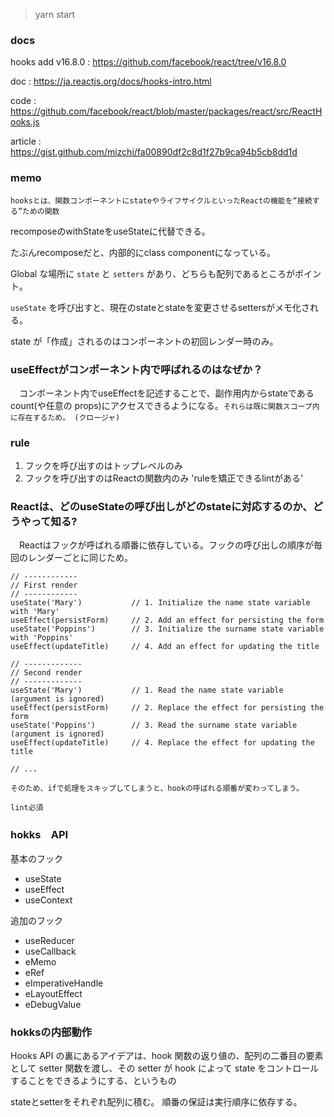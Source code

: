 > yarn start

### docs

hooks add v16.8.0 : https://github.com/facebook/react/tree/v16.8.0

doc : https://ja.reactjs.org/docs/hooks-intro.html

code : https://github.com/facebook/react/blob/master/packages/react/src/ReactHooks.js

article : https://gist.github.com/mizchi/fa00890df2c8d1f27b9ca94b5cb8dd1d

### memo
`hooksとは、関数コンポーネントにstateやライフサイクルといったReactの機能を“接続する”ための関数`

recomposeのwithStateをuseStateに代替できる。

たぶんrecomposeだと、内部的にclass componentになっている。

Global な場所に `state` と `setters` があり、どちらも配列であるところがポイント。

`useState` を呼び出すと、現在のstateとstateを変更させるsettersがメモ化される。

state が「作成」されるのはコンポーネントの初回レンダー時のみ。

### useEffectがコンポーネント内で呼ばれるのはなぜか？
　コンポーネント内でuseEffectを記述することで、副作用内からstateであるcount(や任意の props)にアクセスできるようになる。`それらは既に関数スコープ内に存在するため。 (クロージャ)`

### rule
1. フックを呼び出すのはトップレベルのみ
2. フックを呼び出すのはReactの関数内のみ
'ruleを矯正できるlintがある'

### Reactは、どのuseStateの呼び出しがどのstateに対応するのか、どうやって知る?
　Reactはフックが呼ばれる順番に依存している。フックの呼び出しの順序が毎回のレンダーごとに同じため。

```
// ------------
// First render
// ------------
useState('Mary')           // 1. Initialize the name state variable with 'Mary'
useEffect(persistForm)     // 2. Add an effect for persisting the form
useState('Poppins')        // 3. Initialize the surname state variable with 'Poppins'
useEffect(updateTitle)     // 4. Add an effect for updating the title

// -------------
// Second render
// -------------
useState('Mary')           // 1. Read the name state variable (argument is ignored)
useEffect(persistForm)     // 2. Replace the effect for persisting the form
useState('Poppins')        // 3. Read the surname state variable (argument is ignored)
useEffect(updateTitle)     // 4. Replace the effect for updating the title

// ...
```

`そのため、ifで処理をスキップしてしまうと、hookの呼ばれる順番が変わってしまう。`

`lint必須`


### hokks　API
基本のフック
- useState
- useEffect
- useContext

追加のフック
- useReducer
- useCallback
- eMemo
- eRef
- eImperativeHandle
- eLayoutEffect
- eDebugValue

### hokksの内部動作
Hooks API の裏にあるアイデアは、hook 関数の返り値の、配列の二番目の要素として setter 関数を渡し、その setter が hook によって state をコントロールすることをできるようにする、というもの

stateとsetterをそれぞれ配列に積む。
順番の保証は実行順序に依存する。

